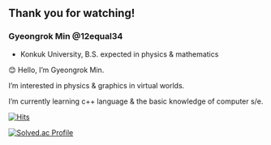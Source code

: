 ## Thank you for watching!

### Gyeongrok Min @12equal34

* Konkuk University, B.S. expected in physics & mathematics

😊 Hello, I’m Gyeongrok Min.

I’m interested in physics & graphics in virtual worlds.

I’m currently learning c++ language & the basic knowledge of computer s/e.

[![Hits](https://hits.seeyoufarm.com/api/count/incr/badge.svg?url=https%3A%2F%2Fgithub.com%2F12equal34)](https://github.com/12equal34)

[![Solved.ac Profile](http://mazassumnida.wtf/api/v2/generate_badge?boj=mingr)](https://solved.ac/mingr/)
<!---
12equal34/12equal34 is a ✨ special ✨ repository because its `README.md` (this file) appears on your GitHub profile.
You can click the Preview link to take a look at your changes.
--->
